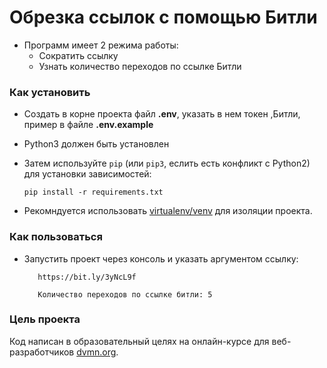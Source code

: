 # Обрезка ссылок с помощью Битли

- Программ имеет 2 режима работы:
  - Сократить ссылку
  - Узнать количество переходов по ссылке Битли

### Как установить

- Создать в корне проекта файл **.env**, указать в нем токен ,Битли, пример в файле **.env.example**
- Python3 должен быть установлен
- Затем используйте `pip` (или `pip3`, еслить есть конфликт с Python2) для установки зависимостей: 
    ```
    pip install -r requirements.txt
    ```

- Рекомндуется использовать [virtualenv/venv](https://docs.python.org/3/library/venv.html) для изоляции проекта.


### Как пользоваться

- Запустить проект через консоль и указать аргументом ссылку: 
    ```python3 main.py https://dvmn.org
       https://bit.ly/3yNcL9f
    ```
    ```python3 main.py https://bit.ly/3yNcL9f
       Количество переходов по ссылке битли: 5
    ```

### Цель проекта

Код написан в образовательный целях на онлайн-курсе для веб-разработчиков [dvmn.org](https://dvmn.org/).


